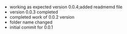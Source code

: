 - working as expected version 0.0.4;added readmemd file
- version  0.0.3 completed
- completed work of 0.0.2 version
- folder name changed
- initial commit for 0.0.1
